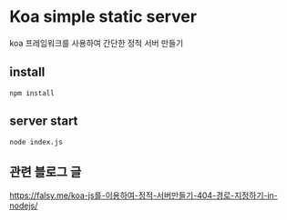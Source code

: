 # Koa simple static server

koa 프레임워크를 사용하여 간단한 정적 서버 만들기

## install

```
npm install
```

## server start

```
node index.js
```

## 관련 블로그 글

https://falsy.me/koa-js를-이용하여-정적-서버만들기-404-경로-지정하기-in-nodejs/
